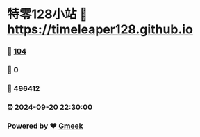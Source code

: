 # 特零128小站 :link: https://timeleaper128.github.io 
### :page_facing_up: [104](https://timeleaper128.github.io/tag.html) 
### :speech_balloon: 0 
### :hibiscus: 496412 
### :alarm_clock: 2024-09-20 22:30:00 
### Powered by :heart: [Gmeek](https://github.com/Meekdai/Gmeek)
